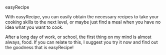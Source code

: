 easyRecipe

With easyRecipe, you can easily obtain the necessary recipes to take your cooking skills to the next level, or maybe just find a meal when you have no idea what you want to cook.

After a long day of work, or school, the first thing on my mind is almost always, food. 
If you can relate to this, I suggest you try it now and find out the goodness that is easyRecipe!
